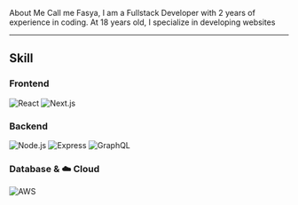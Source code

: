   About Me
Call me Fasya, I am a Fullstack Developer with 2 years of experience in coding. At 18 years old, I specialize in developing websites 

---

##  Skill

###  Frontend  
![React](https://img.shields.io/badge/React-20232A?style=for-the-badge&logo=react&logoColor=61DAFB)
![Next.js](https://img.shields.io/badge/Next.js-000000?style=for-the-badge&logo=nextdotjs&logoColor=white)


###  Backend  
![Node.js](https://img.shields.io/badge/Node.js-339933?style=for-the-badge&logo=node-dot-js&logoColor=white)
![Express](https://img.shields.io/badge/Express.js-404D59?style=for-the-badge)
![GraphQL](https://img.shields.io/badge/GraphQL-E10098?style=for-the-badge&logo=graphql&logoColor=white)

###  Database & ☁️ Cloud  
![AWS](https://img.shields.io/badge/AWS-FF9900?style=for-the-badge&logo=amazon-aws&logoColor=white)


